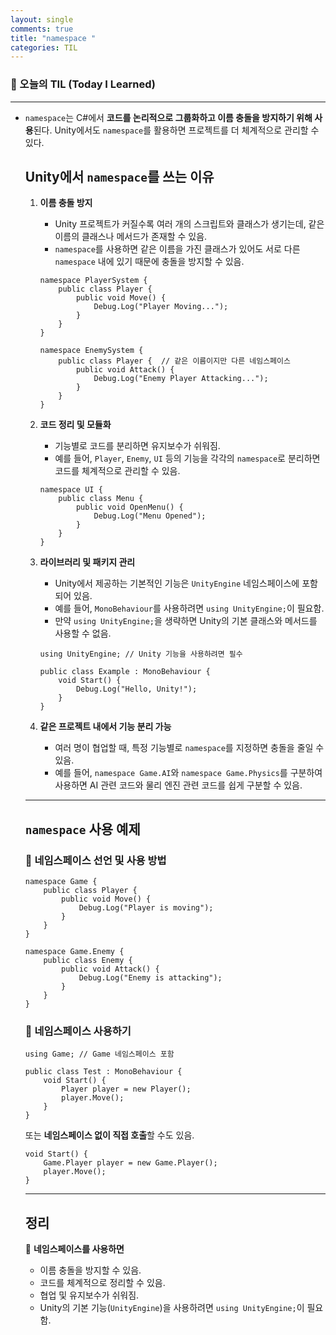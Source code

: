 ```yaml
---
layout: single
comments: true
title: "namespace "
categories: TIL
---
```






### 📆 오늘의 TIL (Today I Learned)

---

- `namespace`는 C#에서 **코드를 논리적으로 그룹화하고 이름 충돌을 방지하기 위해 사용**된다. Unity에서도 `namespace`를 활용하면 프로젝트를 더 체계적으로 관리할 수 있다.

  ##  Unity에서 `namespace`를 쓰는 이유

  1. **이름 충돌 방지**

     - Unity 프로젝트가 커질수록 여러 개의 스크립트와 클래스가 생기는데, 같은 이름의 클래스나 메서드가 존재할 수 있음.
     - `namespace`를 사용하면 같은 이름을 가진 클래스가 있어도 서로 다른 `namespace` 내에 있기 때문에 충돌을 방지할 수 있음.

     ```
     namespace PlayerSystem {
         public class Player {
             public void Move() {
                 Debug.Log("Player Moving...");
             }
         }
     }
     
     namespace EnemySystem {
         public class Player {  // 같은 이름이지만 다른 네임스페이스
             public void Attack() {
                 Debug.Log("Enemy Player Attacking...");
             }
         }
     }
     ```

  2. **코드 정리 및 모듈화**

     - 기능별로 코드를 분리하면 유지보수가 쉬워짐.
     - 예를 들어, `Player`, `Enemy`, `UI` 등의 기능을 각각의 `namespace`로 분리하면 코드를 체계적으로 관리할 수 있음.

     ```
     namespace UI {
         public class Menu {
             public void OpenMenu() {
                 Debug.Log("Menu Opened");
             }
         }
     }
     ```

  3. **라이브러리 및 패키지 관리**

     - Unity에서 제공하는 기본적인 기능은 `UnityEngine` 네임스페이스에 포함되어 있음.
     - 예를 들어, `MonoBehaviour`를 사용하려면 `using UnityEngine;`이 필요함.
     - 만약 `using UnityEngine;`을 생략하면 Unity의 기본 클래스와 메서드를 사용할 수 없음.

     ```
     using UnityEngine; // Unity 기능을 사용하려면 필수
     
     public class Example : MonoBehaviour {
         void Start() {
             Debug.Log("Hello, Unity!");
         }
     }
     ```

  4. **같은 프로젝트 내에서 기능 분리 가능**

     - 여러 명이 협업할 때, 특정 기능별로 `namespace`를 지정하면 충돌을 줄일 수 있음.
     - 예를 들어, `namespace Game.AI`와 `namespace Game.Physics`를 구분하여 사용하면 AI 관련 코드와 물리 엔진 관련 코드를 쉽게 구분할 수 있음.

  ------

  ##  `namespace` 사용 예제

  ### 📌 네임스페이스 선언 및 사용 방법

  ```
  namespace Game {
      public class Player {
          public void Move() {
              Debug.Log("Player is moving");
          }
      }
  }
  
  namespace Game.Enemy {
      public class Enemy {
          public void Attack() {
              Debug.Log("Enemy is attacking");
          }
      }
  }
  ```

  ### 📌 네임스페이스 사용하기

  ```
  using Game; // Game 네임스페이스 포함
  
  public class Test : MonoBehaviour {
      void Start() {
          Player player = new Player();
          player.Move();
      }
  }
  ```

  또는 **네임스페이스 없이 직접 호출**할 수도 있음.

  ```
  void Start() {
      Game.Player player = new Game.Player();
      player.Move();
  }
  ```

  ------

  ##  정리

  🔹 **네임스페이스를 사용하면**

  - 이름 충돌을 방지할 수 있음.
  - 코드를 체계적으로 정리할 수 있음.
  - 협업 및 유지보수가 쉬워짐.
  - Unity의 기본 기능(`UnityEngine`)을 사용하려면 `using UnityEngine;`이 필요함.

